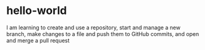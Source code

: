 # hello-world
I am learning to create and use a repository, start and manage a new branch, make changes to a file and push them to GitHub commits, and open and merge a pull request
